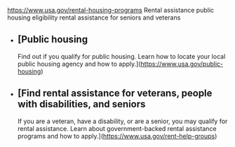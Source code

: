 

https://www.usa.gov/rental-housing-programs
Rental assistance
public housing eligibility
rental assistance for seniors and veterans

* [Public housing
  --------------

  Find out if you qualify for public housing. Learn how to locate your local public housing agency and how to apply.](https://www.usa.gov/public-housing)
* [Find rental assistance for veterans, people with disabilities, and seniors
  --------------------------------------------------------------------------

  If you are a veteran, have a disability, or are a senior, you may qualify for rental assistance. Learn about government-backed rental assistance programs and how to apply.](https://www.usa.gov/rent-help-groups)
